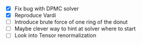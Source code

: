 
- [x] Fix bug with DPMC solver
- [x] Reproduce Vardi
- [ ] Introduce brute force of one ring of the donut
- [ ] Maybe clever way to hint at solver where to start
- [ ] Look into Tensor renormalization